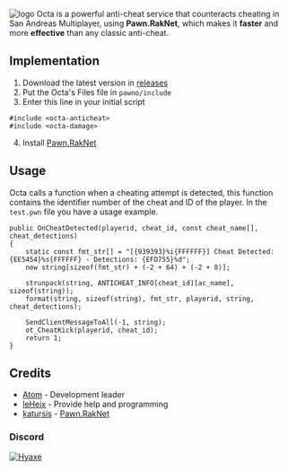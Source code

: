 ![logo](https://i.imgur.com/RwQNuf4.png)
Octa is a powerful anti-cheat service that counteracts cheating in San Andreas Multiplayer, using **Pawn.RakNet**, which makes it **faster** and more **effective** than any classic anti-cheat.

## Implementation
1. Download the latest version in [releases](https://github.com/Hyaxe/octa-anticheat/releases)
2. Put the Octa's Files file in `pawno/include`
3. Enter this line in your initial script
```pawn
#include <octa-anticheat>
#include <octa-damage>
```
4. Install [Pawn.RakNet](https://github.com/katursis/Pawn.RakNet)

## Usage
Octa calls a function when a cheating attempt is detected, this function contains the identifier number of the cheat and ID of the player. In the `test.pwn` file you have a usage example.

```pawn
public OnCheatDetected(playerid, cheat_id, const cheat_name[], cheat_detections)
{
	static const fmt_str[] = "[{939393}%i{FFFFFF}] Cheat Detected: {EE5454}%s{FFFFFF} - Detections: {EFD755}%d";
	new string[sizeof(fmt_str) + (-2 + 64) + (-2 + 8)];

	strunpack(string, ANTICHEAT_INFO[cheat_id][ac_name], sizeof(string));
	format(string, sizeof(string), fmt_str, playerid, string, cheat_detections);

	SendClientMessageToAll(-1, string);
	ot_CheatKick(playerid, cheat_id);
	return 1;
}
```

## Credits
* [Atom](https://github.com/RealAtom) - Development leader
* [leHeix](https://github.com/joseepe) - Provide help and programming
* [katursis](https://github.com/katursis) - [Pawn.RakNet](https://github.com/katursis/Pawn.RakNet/)

### Discord
[![Hyaxe](https://discordapp.com/api/guilds/586980198910656521/embed.png?style=banner2)](https://www.hyaxe.com/discord)